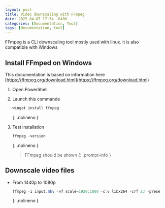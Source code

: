 ```yaml
---
layout: post
title: Video downscaling with FFmpeg
date: 2025-04-07 17:34 -0400
categories: [Documentation, Tool]
tags: [documentation, tool]
---
```


<!-- markdownlint-disable MD031 -->
FFmpeg is a CLI downscaling tool mostly used with linux. it is also compatible with Windows

## Install FFmped on Windows

This documentation is based on information here [https://ffmpeg.org/download.html](https://ffmpeg.org/download.html)

1. Open PowerShell
1. Launch this commande

    ```powershell
    winget install ffmpeg
    ```
    {: .nolineno }

1. Test installation

    ```powershell
    ffmpeg -version
    ```
    {: .nolineno }

    > FFmpeg should be shown
    {: .prompt-info }

## Downscale video files

- From 1440p to 1080p

    ```powershell
    ffmpeg -i input.mkv -vf scale=1920:1080 -c:v libx264 -crf 23 -preset medium -c:a copy output_1080p.mkv
    ```
    {: .nolineno }

